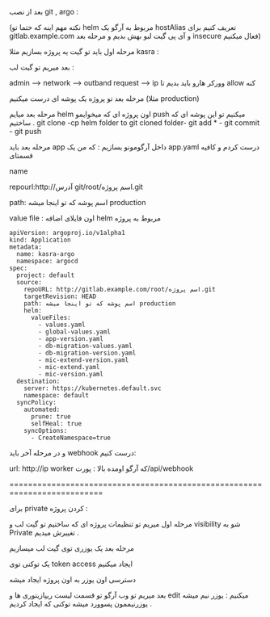 بعد از نصب git , argo :

(نکته مهم اینه که حتما تو helm مربوط به آرگو یک hostAlias تعریف کنیم برای gitlab.example.com  و آی پی گیت لبو بهش بدیم و مرحله بعد insecure فعال میکنیم)

مرحله اول باید تو گیت یه پروژه بسازیم مثلا kasra :

بعد میریم تو گیت لب :

admin --> network --> outband request --> ip وورکر هارو باید بدیم تا allow کنه


مرحله بعد تو پروژه یک پوشه ای درست میکنیم (مثلا production)

مرحله بعد میایم helm اون پروژه ای که میخوایمو push میکنیم تو این پوشه ای که ساختیم . git clone -cp helm folder to git cloned folder- git add * - git commit - git push


مرحله بعد باید app داخل آرگومونو بسازیم : که من یک app.yaml درست کردم و کافیه قسمتای

name

repourl:http://آدرس git/root/اسم پروژه.git

path: اسم پوشه که تو اینجا میشه production

value file : اون فایلای اضافه helm مربوط به پروژه


```
apiVersion: argoproj.io/v1alpha1
kind: Application
metadata:
  name: kasra-argo
  namespace: argocd
spec:
  project: default
  source:
    repoURL: http://gitlab.example.com/root/اسم پروژه.git
    targetRevision: HEAD
    path: اسم پوشه که تو اینجا میشه production
    helm:
      valueFiles:
        - values.yaml
        - global-values.yaml
        - app-version.yaml
        - db-migration-values.yaml
        - db-migration-version.yaml
        - mic-extend-version.yaml
        - mic-extend.yaml
        - mic-version.yaml
  destination:
    server: https://kubernetes.default.svc
    namespace: default
  syncPolicy:
    automated:
      prune: true
      selfHeal: true
    syncOptions:
      - CreateNamespace=true
```




و در مرحله آخر باید webhook درست کنیم:

url: http://ip worker که آرگو اومده بالا : پورت/api/webhook


==========================================================================

برای private کردن پروژه :

مرحله اول میریم تو تنظیمات پروژه ای که ساختیم تو گیت لب و visibility شو به Private تغییرش میدیم .

مرحله بعد یک یوزری توی گیت لب میسازیم

یک توکنی توی token access  ایجاد میکنیم

دسترسی اون یوزر به اون پروژه ایجاد میشه

 بعد میریم تو وب آرگو تو قسمت لیست ریپازیتوری ها و edit میکنیم : یوزر نیم میشه یوزرنیممون پسوورد میشه توکنی که ایجاد کردیم . 
